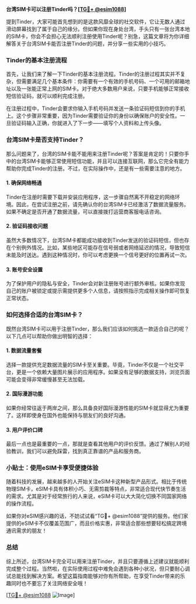 **台湾SIM卡可以注册Tinder吗？[[TG💪+ @esim1088](https://t.me/s/esim1088)]**

提到Tinder，大家可能首先想到的是这款风靡全球的社交软件，它让无数人通过滑动屏幕找到了属于自己的缘分。但如果你现在身处台湾，手头只有一张台湾本地的SIM卡，你会不会担心无法顺利注册使用Tinder呢？别急，这篇文章将为你详细解答关于台湾SIM卡能否注册Tinder的问题，并分享一些实用的小技巧。

### Tinder的基本注册流程

首先，让我们来了解一下Tinder的基本注册流程。Tinder的注册过程其实并不复杂，但需要满足几个基本条件：你需要有一个有效的手机号码、一个可用的邮箱地址以及一张能正常上网的SIM卡。对于绝大多数用户来说，只要手机能够正常接收短信验证码，就可以顺利完成注册。

在注册过程中，Tinder会要求你输入手机号码并发送一条验证码短信到你的手机上。这个步骤非常重要，因为Tinder需要验证你的身份以确保账户的安全性。一旦验证码输入正确，你就进入了下一步——填写个人资料和上传头像。

### 台湾SIM卡是否支持Tinder？

那么问题来了，台湾的SIM卡能不能用来注册Tinder呢？答案是肯定的！只要你手中的台湾SIM卡能够正常使用短信功能，并且可以连接互联网，那么它完全有能力帮助你完成Tinder的注册。不过，在实际操作中，还是有一些需要注意的地方。

#### 1. 确保网络畅通
Tinder在注册时需要下载并安装应用程序，这一步骤自然离不开稳定的网络环境。因此，在尝试注册之前，请先确认你的台湾SIM卡已经激活了数据流量服务。如果不确定是否开通了数据流量，可以直接拨打运营商客服电话咨询。

#### 2. 验证码接收问题
虽然大多数情况下，台湾SIM卡都能成功接收到Tinder发送的验证码短信，但也存在个别例外情况。比如，某些地区可能存在信号弱或者网络延迟的情况，导致短信未能及时送达。遇到这种情况时，你可以考虑更换一个信号更好的位置再试一次。

#### 3. 账号安全设置
为了保护用户的隐私与安全，Tinder会对新注册账号进行额外审核。如果你发现自己的账户被锁定或提示需提供更多个人信息，请按照指示完成相关操作即可恢复正常状态。

### 如何选择合适的台湾SIM卡？

既然台湾SIM卡可以用于注册Tinder，那么我们应该如何挑选一款适合自己的呢？以下几点可以帮助你做出明智的选择：

#### 1. 数据流量套餐
选择一款提供充足数据流量的SIM卡至关重要。毕竟，Tinder不仅是一个社交平台，更是一个依赖大量图片展示的应用程序。如果没有足够的数据支持，浏览页面可能会变得非常缓慢甚至无法加载。

#### 2. 国际漫游功能
如果你经常往返于两岸之间，那么具备良好国际漫游性能的SIM卡就显得尤为重要了。这样即使身在国外也能保持与朋友们的良好沟通。

#### 3. 用户评价口碑
最后一点也是最重要的一点，那就是查看其他用户的评价反馈。通过了解别人的经验教训，我们可以避免踩雷，找到真正靠谱的产品和服务商。

### 小贴士：使用eSIM卡享受便捷体验

随着科技的发展，越来越多的人开始关注eSIM卡这种新型产品形式。相比于传统物理SIM卡，eSIM卡具有体积小巧、无需剪裁等特点，非常适合现代快节奏生活的需求。尤其是对于经常旅行的人来说，eSIM卡可以大大简化切换不同国家网络的操作流程。

如果你对eSIM感兴趣的话，不妨试试看“TG💪+ @esim1088”提供的服务。他们家提供的eSIM卡不仅覆盖范围广，而且价格实惠，非常适合那些想要轻松搞定跨境通讯需求的朋友！

### 总结

综上所述，台湾SIM卡完全可以用来注册Tinder，并且只要遵循上述建议就能顺利完成整个过程。当然啦，在实际使用过程中难免会遇到各种小状况，但只要耐心调试总能找到解决方案。希望这篇指南能够对你有所帮助，在享受Tinder带来的乐趣同时也不要忘了关注网络安全哦！

[[TG💪+ @esim1088](https://t.me/s/esim1088) ![Image](https://i.postimg.cc/4NQfJmqS/Snipaste-2025-05-13-00-14-12.png)]